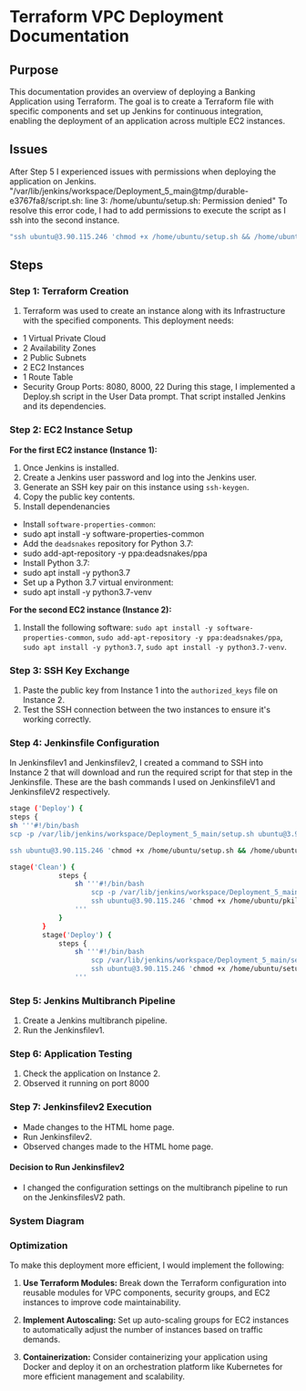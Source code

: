 # Terraform VPC Deployment Documentation

## Purpose
This documentation provides an overview of deploying a Banking Application using Terraform. The goal is to create a Terraform file with specific components and set up Jenkins for continuous integration, enabling the deployment of an application across multiple EC2 instances.

## Issues
After Step 5 I experienced issues with permissions when deploying the application on Jenkins. 
"/var/lib/jenkins/workspace/Deployment_5_main@tmp/durable-e3767fa8/script.sh: line 3: /home/ubuntu/setup.sh: Permission denied" 
To resolve this error code, I had to add permissions to execute the script as I ssh into the second instance. 
```bash 
"ssh ubuntu@3.90.115.246 'chmod +x /home/ubuntu/setup.sh && /home/ubuntu/setup.sh'"
```
## Steps

### Step 1: Terraform Creation
1. Terraform was used to create an instance along with its Infrastructure with the specified components.
This deployment needs:
- 1 Virtual Private Cloud
- 2 Availability Zones
- 2 Public Subnets
- 2 EC2 Instances
- 1 Route Table
- Security Group Ports: 8080, 8000, 22
  During this stage, I implemented a Deploy.sh script in the User Data prompt. That script installed Jenkins and its dependencies.
   
### Step 2: EC2 Instance Setup
**For the first EC2 instance (Instance 1):**
1. Once Jenkins is installed.
2. Create a Jenkins user password and log into the Jenkins user.
3. Generate an SSH key pair on this instance using `ssh-keygen`.
4. Copy the public key contents.
5. Install dependenancies
- Install `software-properties-common`:
- sudo apt install -y software-properties-common
- Add the `deadsnakes` repository for Python 3.7:
- sudo add-apt-repository -y ppa:deadsnakes/ppa
- Install Python 3.7:
- sudo apt install -y python3.7
- Set up a Python 3.7 virtual environment:
- sudo apt install -y python3.7-venv

**For the second EC2 instance (Instance 2):**
1. Install the following software: `sudo apt install -y software-properties-common`, `sudo add-apt-repository -y ppa:deadsnakes/ppa`, `sudo apt install -y python3.7`, `sudo apt install -y python3.7-venv`.

### Step 3: SSH Key Exchange
1. Paste the public key from Instance 1 into the `authorized_keys` file on Instance 2.
2. Test the SSH connection between the two instances to ensure it's working correctly.

### Step 4: Jenkinsfile Configuration
In Jenkinsfilev1 and Jenkinsfilev2, I created a command to SSH into Instance 2 that will download and run the required script for that step in the Jenkinsfile. These are the bash commands I used on JenkinsfileV1 and JenkinsfileV2 respectively.
```bash
stage ('Deploy') {
steps {
sh '''#!/bin/bash
scp -p /var/lib/jenkins/workspace/Deployment_5_main/setup.sh ubuntu@3.90.115.246:/home/ubuntu/

ssh ubuntu@3.90.115.246 'chmod +x /home/ubuntu/setup.sh && /home/ubuntu/setup.sh'

```
```bash
stage('Clean') {
            steps {
                sh '''#!/bin/bash
                    scp -p /var/lib/jenkins/workspace/Deployment_5_main/pkill.sh ubuntu@3.90.115.246:/home/ubuntu/
                    ssh ubuntu@3.90.115.246 'chmod +x /home/ubuntu/pkill.sh && /home/ubuntu/pkill.sh'
                '''
            }
        }
        stage('Deploy') {
            steps {
                sh '''#!/bin/bash
                    scp /var/lib/jenkins/workspace/Deployment_5_main/setup2.sh ubuntu@3.90.115.246:/home/ubuntu
                    ssh ubuntu@3.90.115.246 'chmod +x /home/ubuntu/setup2.sh && /home/ubuntu/setup2.sh'
                '''
```
### Step 5: Jenkins Multibranch Pipeline
1. Create a Jenkins multibranch pipeline.
2. Run the Jenkinsfilev1.

### Step 6: Application Testing
1. Check the application on Instance 2.
2. Observed it running on port 8000

### Step 7: Jenkinsfilev2 Execution
- Made changes to the HTML home page.
- Run Jenkinsfilev2.
- Observed changes made to the HTML home page.

#### Decision to Run Jenkinsfilev2
- I changed the configuration settings on the multibranch pipeline to run on the JenkinsfilesV2 path. 

### System Diagram


### Optimization
To make this deployment more efficient, I would implement the following:

1. **Use Terraform Modules:** Break down the Terraform configuration into reusable modules for VPC components, security groups, and EC2 instances to improve code maintainability.

2. **Implement Autoscaling:** Set up auto-scaling groups for EC2 instances to automatically adjust the number of instances based on traffic demands.

3. **Containerization:** Consider containerizing your application using Docker and deploy it on an orchestration platform like Kubernetes for more efficient management and scalability.

